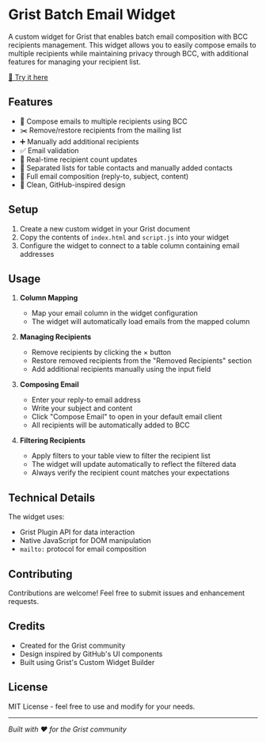 # Grist Batch Email Widget

A custom widget for Grist that enables batch email composition with BCC recipients management. This widget allows you to easily compose emails to multiple recipients while maintaining privacy through BCC, with additional features for managing your recipient list.

[🔗 Try it here](https://docs.getgrist.com/6wF1LMEkA2J6/Custom-Widget-Portfolio/p/1)

## Features

- 📧 Compose emails to multiple recipients using BCC
- ✂️ Remove/restore recipients from the mailing list
- ➕ Manually add additional recipients
- ✅ Email validation
- 🔄 Real-time recipient count updates
- 👥 Separated lists for table contacts and manually added contacts
- 📝 Full email composition (reply-to, subject, content)
- 🎨 Clean, GitHub-inspired design

## Setup

1. Create a new custom widget in your Grist document
2. Copy the contents of `index.html` and `script.js` into your widget
3. Configure the widget to connect to a table column containing email addresses

## Usage

1. **Column Mapping**
   - Map your email column in the widget configuration
   - The widget will automatically load emails from the mapped column

2. **Managing Recipients**
   - Remove recipients by clicking the × button
   - Restore removed recipients from the "Removed Recipients" section
   - Add additional recipients manually using the input field

3. **Composing Email**
   - Enter your reply-to email address
   - Write your subject and content
   - Click "Compose Email" to open in your default email client
   - All recipients will be automatically added to BCC

4. **Filtering Recipients**
   - Apply filters to your table view to filter the recipient list
   - The widget will update automatically to reflect the filtered data
   - Always verify the recipient count matches your expectations

## Technical Details

The widget uses:
- Grist Plugin API for data interaction
- Native JavaScript for DOM manipulation
- `mailto:` protocol for email composition


## Contributing

Contributions are welcome! Feel free to submit issues and enhancement requests.

## Credits

- Created for the Grist community
- Design inspired by GitHub's UI components
- Built using Grist's Custom Widget Builder

## License

MIT License - feel free to use and modify for your needs.

---

*Built with ❤️ for the Grist community*